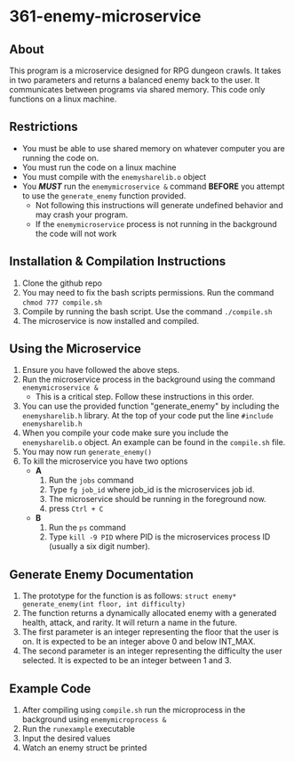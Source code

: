 # 361-enemy-microservice
## About
This program is a microservice designed for RPG dungeon crawls. It takes in two parameters and returns a balanced enemy back to the user. It communicates between programs via shared memory. This code only functions on a linux machine.

## Restrictions
- You must be able to use shared memory on whatever computer you are running the code on. 
- You must run the code on a linux machine
- You must compile with the `enemysharelib.o` object
- You ***MUST*** run the `enemymicroservice &` command **BEFORE** you attempt to use the `generate_enemy` function provided. 
    - Not following this instructions will generate undefined behavior and may crash your program.
    - If the `enemymicroservice` process is not running in the background the code will not work


## Installation & Compilation Instructions
1. Clone the github repo
2. You may need to fix the bash scripts permissions. Run the command `chmod 777 compile.sh`
3. Compile by running the bash script. Use the command `./compile.sh`
4. The microservice is now installed and compiled.


## Using the Microservice
1. Ensure you have followed the above steps.
2. Run the microservice process in the background using the command `enemymicroservice &`
    - This is a critical step. Follow these instructions in this order.
3. You can use the provided function "generate_enemy" by including the `enemysharelib.h` library. At the top of your code put the line `#include enemysharelib.h`
4. When you compile your code make sure you include the `enemysharelib.o` object. An example can be found in the `compile.sh` file.
5. You may now run `generate_enemy()`
6. To kill the microservice you have two options
    - **A**
        1. Run the `jobs` command
        2. Type `fg job_id` where job_id is the microservices job id.
        3. The microservice should be running in the foreground now. 
        4. press `Ctrl + C`
    - **B**
        1. Run the `ps` command
        2. Type `kill -9 PID` where PID is the microservices process ID (usually a six digit number).

## Generate Enemy Documentation
1. The prototype for the function is as follows: `struct enemy* generate_enemy(int floor, int difficulty)`
2. The function returns a dynamically allocated enemy with a generated health, attack, and rarity. It will return a name in the future.
3. The first parameter is an integer representing the floor that the user is on. It is expected to be an integer above 0 and below INT_MAX.
4. The second parameter is an integer representing the difficulty the user selected. It is expected to be an integer between 1 and 3. 

## Example Code
1. After compiling using `compile.sh` run the microprocess in the background using `enemymicroprocess &`
2. Run the `runexample` executable
3. Input the desired values
4. Watch an enemy struct be printed